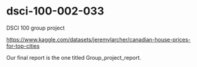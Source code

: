 # dsci-100-002-033
DSCI 100 group project

https://www.kaggle.com/datasets/jeremylarcher/canadian-house-prices-for-top-cities

Our final report is the one titled Group_project_report. 
